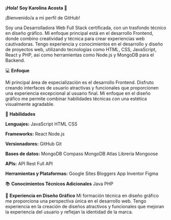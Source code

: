 **¡Hola! Soy Karolina Acosta 👋**

¡Bienvenido/a a mi perfil de GitHub!

Soy una Desarrolladora Web Full Stack certificada, con un trasfondo técnico en diseño gráfico. Mi enfoque principal está en el desarrollo Frontend, donde combino creatividad y técnica para crear experiencias web cautivadoras. Tengo experiencia y conocimientos en el desarrollo y diseño de proyectos web, utilizando tecnologías como HTML, CSS, JavaScript, React y PHP, así como herramientas como Node.js y MongoDB para el Backend.

💻 **Enfoque**

Mi principal área de especialización es el desarrollo Frontend. Disfruto creando interfaces de usuario atractivas y funcionales que proporcionen una experiencia excepcional al usuario final. Mi enfoque en el diseño gráfico me permite combinar habilidades técnicas con una estética visualmente agradable.

🚀 **Habilidades**

**Lenguajes:**
JavaScript
HTML
CSS

**Frameworks:**
React
Node.js

**Versionadores:**
GitHub
Git

**Bases de datos:**
MongoDB Compass
MongoDB Atlas
Librería Mongoose

**APIs:**
API
Rest Full API

**Herramientas y Plataformas:**
Google Sites
Bloggers
App Inventor
Figma

📚 **Conocimientos Técnicos Adicionales**
Java
PHP

🎨 **Experiencia en Diseño Gráfico**
Mi formación técnica en diseño gráfico me proporciona una perspectiva única en el desarrollo web. Tengo experiencia en la creación de diseños atractivos y funcionales que mejoran la experiencia del usuario y reflejan la identidad de la marca.
